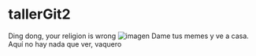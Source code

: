 # tallerGit2
 Ding dong, your religion is wrong
![imagen](https://images-wixmp-ed30a86b8c4ca887773594c2.wixmp.com/f/6b117a60-747c-40ec-bed9-3356ce90a0f5/dgf2e37-4c32e633-cda9-4dbe-bba2-fea2f6d88492.jpg/v1/fit/w_688,h_522,q_70,strp/abrazo_or_balazo___mspaint_i__by_elmont_dgf2e37-375w-2x.jpg?token=eyJ0eXAiOiJKV1QiLCJhbGciOiJIUzI1NiJ9.eyJzdWIiOiJ1cm46YXBwOjdlMGQxODg5ODIyNjQzNzNhNWYwZDQxNWVhMGQyNmUwIiwiaXNzIjoidXJuOmFwcDo3ZTBkMTg4OTgyMjY0MzczYTVmMGQ0MTVlYTBkMjZlMCIsIm9iaiI6W1t7ImhlaWdodCI6Ijw9NTIyIiwicGF0aCI6IlwvZlwvNmIxMTdhNjAtNzQ3Yy00MGVjLWJlZDktMzM1NmNlOTBhMGY1XC9kZ2YyZTM3LTRjMzJlNjMzLWNkYTktNGRiZS1iYmEyLWZlYTJmNmQ4ODQ5Mi5qcGciLCJ3aWR0aCI6Ijw9Njg4In1dXSwiYXVkIjpbInVybjpzZXJ2aWNlOmltYWdlLm9wZXJhdGlvbnMiXX0.ZLlW-_ovqXISAqZvtJEKC3xivc-FIOFSjsTeSZ2JlJU)
Dame tus memes y ve a casa. Aquí no hay nada que ver, vaquero

